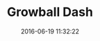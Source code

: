 ---
layout: play-game
title:  "Growball Dash"
date:   2016-06-19 11:32:22
permalink: /projects/games/growball-dash/play/
swf: /src/swf/growball-dash.swf
width: 550
height: 400
---
